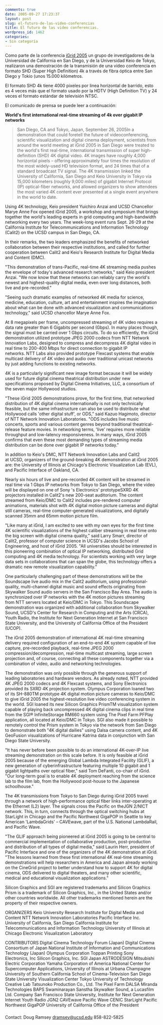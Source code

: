 ```yaml
---
comments: true
date: 2005-09-27 17:23:37
layout: post
slug: el-futuro-de-las-video-conferencias
title: El futuro de las video conferencias.
wordpress_id: 1462
categories:
- Sin categoría
---
```


Como parte de la conferencia [iGrid 2005](http://replay.waybackmachine.org/20060211180559/http://www.igrid.org/) un grupo de investigadores de la Universidad de California en San Diego, y de la Universidad Keio de Tokyo, realizaron una demostración de la transmisión de una video conferencia en formato SHD (Super High Definition) 4k a través de fibra óptica entre San Diego y Tokio (unos 15.000 kilómetros.

El formato SHD 4k tiene 4000 pixeles por linea horizontal de barrido, esto es 4 veces más que el formato usado por la HDTV (High Definition TV) y 24 veces el formato estándar de televisión NTSC.

El comunicado de prensa se puede leer a continuación:

**World's first international real-time streaming of 4k over gigabit IP networks**


> San Diego, CA and Tokyo, Japan, September 26, 2005In a demonstration that could foretell the future of videoconferencing, scientific visualization and digital cinema deployment, scientists from around the world meeting at iGrid 2005 in San Diego were treated to the world's first real-time, international transmission of super high-definition (SHD) 4K digital video. 4K images have roughly 4,000 horizontal pixels – offering approximately four times the resolution of the most widely-used HD television format, and 24 times that of a standard broadcast TV signal.
The 4K transmission linked the University of California, San Diego and Keio University in Tokyo via 15,000 kilometers (roughly 9,000 miles) of gigabit Internet Protocol (IP) optical-fiber networks, and allowed organizers to show attendees the most varied 4K content ever presented at a single event anywhere in the world to date.

Using 4K technology, Keio president Yuichiro Anzai and UCSD Chancellor Marye Anne Fox opened iGrid 2005, a workshop and symposium that brings together the world's leading experts in grid computing and high-bandwidth networking every two years. The week-long event runs Sept. 26-29 at the California Institute for Telecommunications and Information Technology (Calit2) on the UCSD campus in San Diego, CA.

In their remarks, the two leaders emphasized the benefits of networked collaboration between their respective institutions, and called for further cooperation between Calit2 and Keio's Research Institute for Digital Media and Content (DMC).

"This demonstration of trans-Pacific, real-time 4K streaming media pushes the envelope of today's advanced research networks," said Keio president Anzai. "We now know that these networks can reliably carry the world's newest and highest-quality digital media, even over long distances, both live and pre-recorded."

"Seeing such dramatic examples of networked 4K media for science, medicine, education, culture, art and entertainment inspires the imagination about what can be done with advanced visualization and communications technology," said UCSD chancellor Marye Anne Fox.

At 8 megapixels per frame, uncompressed streaming of 4K video requires a data rate greater than 6 Gigabits per second (Gbps). In many places though, the signal must be carried over 1 Gbps circuits. To do so efficiently, the iGrid demonstration utilized prototype JPEG 2000 codecs from NTT Network Innovation Labs, designed to compress and decompress 4K digital video in real time to 200-400 Mbps for direct connection to gigabit IP networks. NTT Labs also provided prototype Flexcast systems that enable multicast delivery of 4K video and audio over traditional unicast networks by just adding functions to existing networks.

4K is a particularly significant new image format because it will be widely used for future digital cinema theatrical distribution under new specifications proposed by Digital Cinema Initiatives, LLC, a consortium of the seven major Hollywood studios.

"These iGrid 2005 demonstrations prove, for the first time, that networked distribution of 4K digital cinema internationally is not only technically feasible, but the same infrastructure can also be used to distribute what Hollywood calls 'other digital stuff', or ODS," said Kazuo Hagimoto, director of NTT Network Innovation Laboratories. "ODS includes live music concerts, sports and various content genres beyond traditional theatrical-release feature movies. In networking terms, 'live' requires more reliable throughput and low-latency responsiveness. In many ways, iGrid 2005 confirms that even these most demanding types of streaming media distribution can be done over gigabit IP networks today."

In addition to Keio's DMC, NTT Network Innovation Labs and Calit2 at UCSD, organizers of the ground-breaking 4K demonstration at iGrid 2005 are: the University of Illinois at Chicago's Electronic Visualization Lab (EVL), and Pacific Interface of Oakland, CA.

Nearly six hours of live and pre-recorded 4K content will be streamed in real time via 1 Gbps IP networks from Tokyo to San Diego, where the video will be displayed on one of Sony 's Electronics' prototypeSXRD 4K projectors installed in Calit2's new 200-seat auditorium. The content streamed from Keio/DMC to Calit2 includes pre-rendered computer animations, materials shot with 4K digital motion picture cameras and digital still cameras, real-time computer-generated visualizations, and digitally scanned 35mm and 65mm motion picture film.

"Like many at iGrid, I am excited to see with my own eyes for the first time 4K scientific visualizations of the highest caliber streaming in real time onto the big screen with digital cinema quality," said Larry Smarr, director of Calit2, professor of computer science in UCSD's Jacobs School of Engineering, and host of iGrid 2005. "All universities should be interested in this pioneering combination of optical IP networking, distributed Grid computing and 4K media technology. For scientists working with very large data sets in collaborations that can span the globe, this technology offers a dramatic new remote visualization capability."

One particularly challenging part of these demonstrations will be the Soundscape live audio mix in the Calit2 auditorium, using professional-quality, multi-channel digital music and sound effects originating from Skywalker Sound audio servers in the San Francisco Bay Area. The audio is synchronized over IP networks with the 4K motion pictures streaming from NTT servers located at Keio/DMC in Tokyo. This Soundscape demonstration was organized with additional collaboration from Skywalker Sound, UCSD's Center for Research in Computing and the Arts (CRCA), Youth Radio, the Institute for Next Generation Internet at San Francisco State University, and the University of California Office of the President (UCOP).

The iGrid 2005 demonstration of international 4K real-time streaming delivery required configuration of an end-to-end 4K system capable of live capture, pre-recorded playback, real-time JPEG 2000 compression/decompression, real-time multicast streaming, large screen projection and, of course, connecting all these components together via a combination of video, audio and networking technologies.

The demonstration was only possible through the generous support of leading laboratories and hardware vendors. As already noted, NTT provided 4K JPEG 2000 codecs and 4K Flexcast systems, and Sony Electronics provided its SXRD 4K projection system. Olympus Corporation loaned two of its SH-880TM prototype 4K digital motion picture cameras to Keio/DMC to give iGrid 2005 the highest-resolution live video conferencing system in the world. SGI loaned its new Silicon Graphics PrismTM visualization system capable of playing back uncompressed 4K digital cinema clips in real time from the SGI® InfiniteStorage RM660 system using The Pixel Farm PFPlay application, all located at Keio/DMC in Tokyo. SGI also made it possible to remotely control the Prism system in Tokyo via the network from San Diego to demonstrate both "4K digital dailies" using Dalsa camera content, and 4K GeoFusion visualizations of Hurricane Katrina data in conjunction with San Diego State University.

"It has never before been possible to do an international 4K-over-IP live streaming demonstration on this scale before. It is only feasible at iGrid 2005 because of the emerging Global Lambda Integrated Facility (GLIF), a new generation of cyberinfrastructure featuring multiple 10 gigabit and 1 gigabit lightpaths over optical fiber," said Tom DeFanti, co-chair of iGrid. "Our long-term goal is to enable 4K deployment reaching from the science lab to the film lab, from the Hollywood post-house to the Japanese schoolhouse."

The 4K transmissions from Tokyo to San Diego during iGrid 2005 travel through a network of high-performance optical fiber links inter-operating at the Ethernet (L2) layer. The signals cross the Pacific on theJGN 2/NICT network. This, in turn, connects through the optical switching hubs at StarLight in Chicago and the Pacific Northwest GigaPOP in Seattle to key American 'LambdaGrids' – CAVEwave, part of the U.S. National LambdaRail, and Pacific Wave.

"The GLIF approach being pioneered at iGrid 2005 is going to be central to commercial implementation of collaborative production, post-production and distribution of all types of digital media," said Laurin Herr, president of Pacific Interface and one of the organizers of the 4K demonstration at iGrid. "The lessons learned from these first international 4K real-time streaming demonstrations will help researchers in America and Japan already working on the CineGrid project to better understand how to support 4K for digital cinema, ODS delivered to digital theaters, and many other scientific, medical and educational visualization applications."

Silicon Graphics and SGI are registered trademarks and Silicon Graphics Prism is a trademark of Silicon Graphics, Inc., in the United States and/or other countries worldwide. All other trademarks mentioned herein are the property of their respective owners.

ORGANIZERS
Keio University Research Institute for Digital Media and Content
NTT Network Innovation Laboratories
Pacific Interface Inc.
University of California, San Diego California Institute for Telecommunications and Information Technology
University of Illinois at Chicago Electronic Visualization Laboratory

CONTRIBUTORS
Digital Cinema Technology Forum (Japan)
Digital Cinema Consortium of Japan
National Institute of Information and Communications Technology (Japan)
Olympus Corporation
Toppan Printing
Sony Electronics, Inc
Silicon Graphics, Inc.
SGI Japan
ASTRODESIGN
Mitsubishi Electric Corporation
Yamaha Corporation of America
National Center for Supercomputer Applications, University of Illinois at Urbana Champagne
University of Southern California School of Cinema-Television
San Diego State University Visualization Center
Tokyo University of Technology Creative Lab
Tatsunoko Production Co., Ltd.
The Pixel Farm
DALSA
Miranda Technologies
BAPS Swaminarayan Sanstha
Skywalker Sound, a Lucasfilm Ltd. Company
San Francisco State University, Institute for Next Generation Internet
Youth Radio
JGN2
CAVEwave
Pacific Wave
CENIC
StarLight
Pacific Northwest GigaPOP
University of California Office of the President

###


Contact: Doug Ramsey
dramsey@ucsd.edu
858-822-5825
